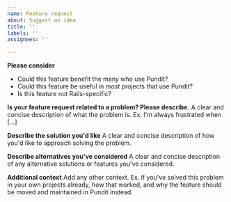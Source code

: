 ```yaml
---
name: Feature request
about: Suggest an idea
title: ''
labels: ''
assignees: ''

---
```


**Please consider**
- Could this feature benefit the many who use Pundit?
- Could this feature be useful in _most_ projects that use Pundit?
- Is this feature not Rails-specific?

**Is your feature request related to a problem? Please describe.**
A clear and concise description of what the problem is. Ex. I'm always frustrated when [...]

**Describe the solution you'd like**
A clear and concise description of how you'd like to approach solving the problem.

**Describe alternatives you've considered**
A clear and concise description of any alternative solutions or features you've considered.

**Additional context**
Add any other context. Ex. if you've solved this problem in your own projects already, how that worked, and why the feature should be moved and maintained in Pundit instead.
